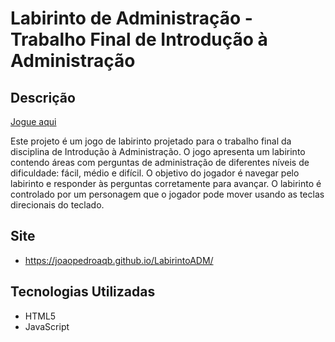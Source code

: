 # Labirinto de Administração - Trabalho Final de Introdução à Administração

## Descrição

[Jogue aqui](https://joaopedroaqb.github.io/LabirintoADM/)

Este projeto é um jogo de labirinto projetado para o trabalho final da disciplina de Introdução à Administração. O jogo apresenta um labirinto contendo áreas com perguntas de administração de diferentes níveis de dificuldade: fácil, médio e difícil. O objetivo do jogador é navegar pelo labirinto e responder às perguntas corretamente para avançar. O labirinto é controlado por um personagem que o jogador pode mover usando as teclas direcionais do teclado.

## Site 
- https://joaopedroaqb.github.io/LabirintoADM/

## Tecnologias Utilizadas

- HTML5
- JavaScript

